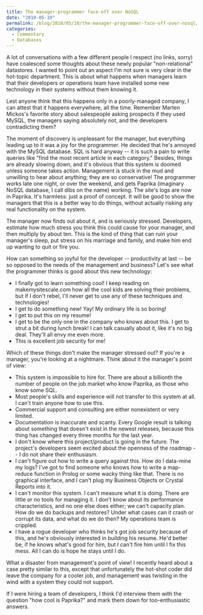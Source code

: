 ```yaml
---
title: The manager-programmer face-off over NoSQL
date: "2010-05-10"
permalink: /blog/2010/05/10/the-manager-programmer-face-off-over-nosql/
categories:
  - Commentary
  - Databases
---
```

A lot of conversations with a few different people I respect (no links, sorry) have coalesced some thoughts about these newly popular "non-relational" datastores. I wanted to point out an aspect I'm not sure is very clear in the hot-topic department. This is about what happens when managers learn that their developers or operations team have installed some new technology in their systems without them knowing it.

Lest anyone think that this happens only in a poorly-managed company, I can attest that it happens everywhere, all the time. Remember Marten Mickos's favorite story about salespeople asking prospects if they used MySQL, the managers saying absolutely not, and the developers contradicting them?

The moment of discovery is unpleasant for the manager, but everything leading up to it was a joy for the programmer. He decided that he's annoyed with the MySQL database. SQL is hard anyway -- it is such a pain to write queries like "find the most recent article in each category." Besides, things are already slowing down, and it's obvious that this system is doomed unless someone takes action. Management is stuck in the mud and unwilling to hear about anything; they are so conservative! The programmer works late one night, or over the weekend, and gets Paprika (imaginary NoSQL database, I call dibs on the name) working. The site's logs are now in Paprika. It's harmless: just a proof of concept. It will be good to show the managers that this is a better way to do things, without actually risking any real functionality on the system.

The manager now finds out about it, and is seriously stressed. Developers, estimate how much stress you think this could cause for your manager, and then multiply by about ten. This is the kind of thing that can ruin your manager's sleep, put stress on his marriage and family, and make him end up wanting to quit or fire you.

How can something so joyful for the developer -- productivity at last -- be so opposed to the needs of the management and business? Let's see what the programmer thinks is good about this new technology:

*   I finally got to learn something cool! I keep reading on makemysitescale.com how all the cool kids are solving their problems, but if I don't rebel, I'll never get to use any of these techniques and technologies!
*   I get to do something new! Yay! My ordinary life is so boring!
*   I get to put this on my resume!
*   I get to be the only one in the company who knows about this. I get to strut a bit during lunch break! I can talk casually about it, like it's no big deal. They'll all envy me even more.
*   This is excellent job security for me!

Which of these things don't make the manager stressed out? If you're a manager, you're looking at a nightmare. Think about it the manager's point of view:

*   This system is impossible to hire for. There are about a billionth the number of people on the job market who know Paprika, as those who know some SQL.
*   Most people's skills and experience will not transfer to this system at all. I can't train anyone how to use this.
*   Commercial support and consulting are either nonexistent or very limited.
*   Documentation is inaccurate and scanty. Every Google result is talking about something that doesn't exist in the newest releases, because this thing has changed every three months for the last year.
*   I don't know where this project/product is going in the future. The project's developers seem excited about the openness of the roadmap -- I do not share their enthusiasm.
*   I can't figure out how to write a query against this. How do I data-mine my logs? I've got to find someone who knows how to write a map-reduce function in Prolog or some wacky thing like that. There is no graphical interface, and I can't plug my Business Objects or Crystal Reports into it.
*   I can't monitor this system. I can't measure what it is doing. There are little or no tools for managing it. I don't know about its performance characteristics, and no one else does either; we can't capacity plan. How do we do backups and restores? Under what cases can it crash or corrupt its data, and what do we do then? My operations team is crippled.
*   I have a rogue developer who thinks he's got job security because of this, and he's obviously interested in building his resume. He'd better be, if he knows what's good for him, but I can't fire him until I fix this mess. All I can do is hope he stays until I do.

What a disaster from management's point of view! I recently heard about a case pretty similar to this, except that unfortunately the hot-shot coder did leave the company for a cooler job, and management was twisting in the wind with a system they could not support.

If I were hiring a team of developers, I think I'd interview them with the question "how cool is Paprika?" and mark them down for too-enthusiastic answers.
